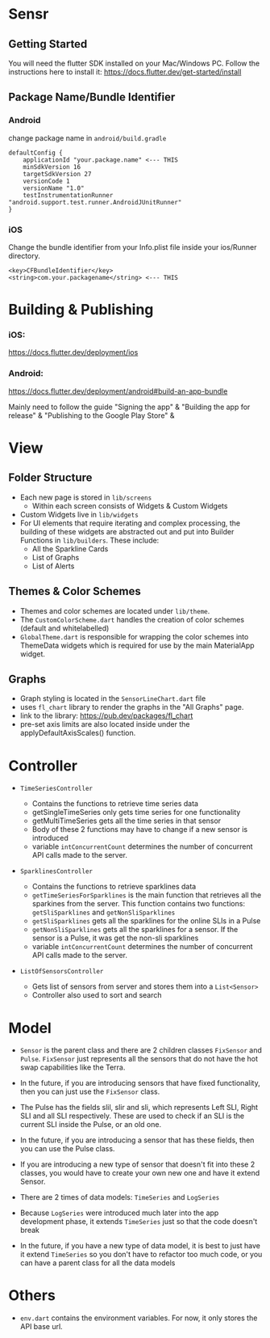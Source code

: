 # Sensr



## Getting Started
You will need the flutter SDK installed on your Mac/Windows PC.
Follow the instructions here to install it: <https://docs.flutter.dev/get-started/install>



## Package Name/Bundle Identifier

### Android
change package name in `android/build.gradle`

```
defaultConfig {
    applicationId "your.package.name" <--- THIS
    minSdkVersion 16
    targetSdkVersion 27
    versionCode 1
    versionName "1.0"
    testInstrumentationRunner "android.support.test.runner.AndroidJUnitRunner"
}
```

### iOS

Change the bundle identifier from your Info.plist file inside your ios/Runner directory.

```
<key>CFBundleIdentifier</key>
<string>com.your.packagename</string> <--- THIS
```

# Building & Publishing

### iOS:
<https://docs.flutter.dev/deployment/ios>
### Android:
<https://docs.flutter.dev/deployment/android#build-an-app-bundle>

Mainly need to follow the guide "Signing the app" & "Building the app for release" & "Publishing to the Google Play Store" &


# View

## Folder Structure
- Each new page is stored in `lib/screens`
  - Within each screen consists of Widgets & Custom Widgets
- Custom Widgets live in `lib/widgets`
- For UI elements that require iterating and complex processing, the building of these widgets are abstracted out and put into Builder Functions in `lib/builders`. These include:
  - All the Sparkline Cards
  - List of Graphs
  - List of Alerts
## Themes & Color Schemes

- Themes and color schemes are located under `lib/theme`.
- The `CustomColorScheme.dart` handles the creation of color schemes (default and whitelabelled)
- `GlobalTheme.dart` is responsible for wrapping the color schemes into ThemeData widgets which is required for use by the main MaterialApp widget.

## Graphs

- Graph styling is located in the `SensorLineChart.dart` file
- uses `fl_chart` library to render the graphs in the "All Graphs" page.
- link to the library: <https://pub.dev/packages/fl_chart>
- pre-set axis limits are also located inside under the applyDefaultAxisScales() function.

# Controller
- `TimeSeriesController`
    - Contains the functions to retrieve time series data
    - getSingleTimeSeries only gets time series for one functionality
    - getMultiTimeSeries gets all the time series in that sensor
    - Body of these 2 functions may have to change if a new sensor is introduced
    - variable `intConcurrentCount` determines the number of concurrent API calls made to the server.

- `SparklinesController`
    - Contains the functions to retrieve sparklines data
    - `getTimeSeriesForSparklines` is the main function that retrieves all the sparkines from the server. This function contains two functions: `getSliSparklines` and `getNonSliSparklines`
    - `getSliSparklines` gets all the sparklines for the online SLIs in a Pulse
    - `getNonSliSparklines` gets all the sparklines for a sensor. If the sensor is a Pulse, it was get the non-sli sparklines
    - variable `intConcurrentCount` determines the number of concurrent API calls made to the server.

- `ListOfSensorsController`
    - Gets list of sensors from server and stores them into a `List<Sensor>`
    - Controller also used to sort and search


# Model
- `Sensor` is the parent class and there are 2 children classes `FixSensor` and `Pulse`. `FixSensor` just represents all the sensors that do not have the hot swap capabilities like the Terra.
- In the future, if you are introducing sensors that have fixed functionality, then you can just use the `FixSensor` class.
- The Pulse has the fields slil, slir and sli, which represents Left SLI, Right SLI and all SLI respectively. These are used to check if an SLI is the current SLI inside the Pulse, or an old one.
- In the future, if you are introducing a sensor that has these fields, then you can use the Pulse class.
- If you are introducing a new type of sensor that doesn't fit into these 2 classes, you would have to create your own new one and have it extend Sensor.

- There are 2 times of data models: `TimeSeries` and `LogSeries`
- Because `LogSeries` were introduced much later into the app development phase, it extends `TimeSeries` just so that the code doesn't break
- In the future, if you have a new type of data model, it is best to just have it extend `TimeSeries` so you don't have to refactor too much code, or you can have a parent class for all the data models

# Others
- `env.dart` contains the environment variables. For now, it only stores the API base url.
